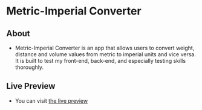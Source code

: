 # Metric-Imperial Converter

## About

- Metric-Imperial Converter is an app that allows users to convert weight, distance and volume values from metric to imperial units and vice versa. It is built to test my front-end, back-end, and especially testing skills thoroughly.

## Live Preview

- You can visit <a href="https://metric-imperial-converter-fj7v.onrender.com/">the live preview</a>
